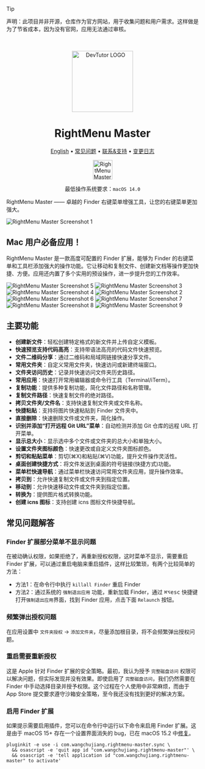 <!--idoc:ignore:start-->
> [!TIP]
> 声明：此项目并非开源，仓库作为官方网站，用于收集问题和用户需求。这样做是为了节省成本，因为没有官网，应用无法通过审核。
<!--idoc:ignore:end-->

<div align="center">
  <br />
  <br />
  <img src="./assets/logo.png" alt="DevTutor LOGO" width="160" height="160">
  <h1>RightMenu Master</h1>
  <!--rehype:style=border: 0;-->
  <p>
    <a href="./README.md">English</a> • 
		<a href="#常见问题解答">常见问题</a> • 
    <a target="_blank" href="https://github.com/jaywcjlove/rightmenu-master/issues/new?template=bug_report_cn.yml">联系&支持</a> • 
    <a target="_blank" href="https://github.com/jaywcjlove/rightmenu-master/releases">变更日志</a>
  </p>
  <p>
    <a target="_blank" href="https://apps.apple.com/app/rightmenu-master/6737160756" title="PasteQuick for macOS">
      <img alt="RightMenu Master for macOS" src="https://jaywcjlove.github.io/sb/download/macos.svg" height="51">
    </a>
  </p>
</div>

<div align="center">

最低操作系统要求：`macOS 14.0`

</div>

RightMenu Master —— 卓越的 Finder 右键菜单增强工具，让您的右键菜单更加强大。

![RightMenu Master Screenshot 1](./assets/screenshots-1.png)

## Mac 用户必备应用！

RightMenu Master 是一款高度可配置的 Finder 扩展，能够为 Finder 的右键菜单和工具栏添加强大的操作功能。它让移动和复制文件、创建新文档等操作更加快捷、方便。应用还内置了多个实用的预设操作，进一步提升您的工作效率。

![RightMenu Master Screenshot 5](./assets/screenshots-5.png)
![RightMenu Master Screenshot 3](./assets/screenshots-3.png)
![RightMenu Master Screenshot 4](./assets/screenshots-4.png)
![RightMenu Master Screenshot 2](./assets/screenshots-2.png)
![RightMenu Master Screenshot 6](./assets/screenshots-6.png)
![RightMenu Master Screenshot 7](./assets/screenshots-7.png)
![RightMenu Master Screenshot 8](./assets/screenshots-8.png)
![RightMenu Master Screenshot 9](./assets/screenshots-9.png)

## 主要功能

- **创建新文件**：轻松创建特定格式的新文件并上传自定义模板。
- **快速预览支持代码高亮**：支持带语法高亮的代码文件快速预览。
- **文件二维码分享**：通过二维码和局域网链接快速分享文件。
- **常用文件夹**：自定义常用文件夹，快速访问或新建终端窗口。
- **文件夹访问历史**：记录并快速访问文件夹历史路径。
- **常用应用**：快速打开常用编辑器或命令行工具（Terminal/iTerm）。
- **复制功能**：提供多种复制功能，简化文件路径和名称管理。
- **复制文件路径**：快速复制文件的绝对路径。
- **拷贝文件夹/文件名**：支持快速复制文件夹或文件名称。
- **快捷粘贴**：支持将图片快速粘贴到 Finder 文件夹中。
- **直接删除**：快速删除文件或文件夹，简化操作。
- **识别并添加“打开远程 Git URL”菜单**：自动检测并添加 Git 仓库的远程 URL 打开菜单。
- **显示总大小**：显示选中多个文件或文件夹的总大小和单独大小。
- **设置文件夹图标颜色**：快速更改或自定义文件夹图标颜色。
- **剪切和粘贴菜单**：剪切(⌘X)和粘贴(⌘V)功能，提升文件操作灵活性。
- **桌面创建快捷方式**：将文件发送到桌面的符号链接(快捷方式)功能。
- **菜单栏快速导航**：通过菜单栏快速访问常用文件夹应用，提升操作效率。
- **拷贝到**：允许快速复制文件或文件夹到指定位置。
- **移动到**：允许快速移动文件或文件夹到指定位置。
- **转换为**：提供图片格式转换功能。
- **创建 icns 图标**：支持创建 icns 图标文件快捷导航。

## 常见问题解答

### Finder 扩展部分菜单不显示问题

在被动确认权限，如果拒绝了，再重新授权权限，这时菜单不显示，需要重启 Finder 扩展，可以通过重启电脑来重启插件，这样比较繁琐，有两个比较简单的方法：

- 方法1：在命令行中执行 `killall Finder` 重启 Finder  
- 方法2：通过系统的 `强制退出应用` 功能，重新加载 Finder，通过 <kbd>⌘</kbd><kbd>⌥</kbd><kbd>esc</kbd> 快捷键打开`强制退出应用`界面，找到 Finder 应用，点击下面 `Relaunch` 按钮。

### 频繁弹出授权问题

在应用设置中 `文件夹授权` -> `添加文件夹`，尽量添加根目录，将不会频繁弹出授权问题。

### 重启需要重新授权

这是 Apple 针对 Finder 扩展的安全策略。最初，我认为授予 `完整磁盘访问` 权限可以解决问题，但实际发现并没有效果。即使启用了 `完整磁盘访问`，我们仍然需要在 Finder 中手动选择目录并授予权限。这个过程在个人使用中非常麻烦，而由于 App Store 提交要求遵守沙箱安全策略，至今我还没有找到更好的解决方案。

### 启用 Finder 扩展

如果提示需要启用插件，您可以在命令行中运行以下命令来启用 Finder 扩展。这是由于 macOS 15+ 存在一个设置界面消失的 bug，已在 macOS 15.2 中[修复](https://forums.developer.apple.com/forums/thread/756711?answerId=812519022#812519022)。

```shell
pluginkit -e use -i com.wangchujiang.rightmenu-master.sync \
  && osascript -e 'quit app id "com.wangchujiang.rightmenu-master"' \
  && osascript -e 'tell application id "com.wangchujiang.rightmenu-master" to activate'
```

<!--idoc:config:
title: 卓越的 Finder 右键菜单增强工具，让您的右键菜单更加强大。
keywords: RightMenu,右键菜单,Finder,macOS,应用,文件管理,创建新文件,复制功能,增强工具
-->